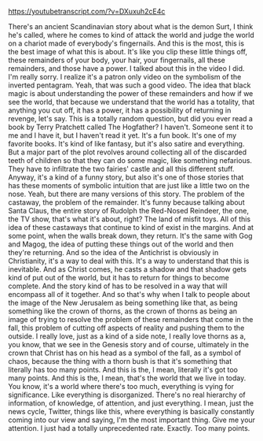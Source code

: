 https://youtubetranscript.com/?v=DXuxuh2cE4c

 There's an ancient Scandinavian story about what is the demon Surt, I think he's called, where he comes to kind of attack the world and judge the world on a chariot made of everybody's fingernails. And this is the most, this is the best image of what this is about. It's like you clip these little things off, these remainders of your body, your hair, your fingernails, all these remainders, and those have a power. I talked about this in the video I did. I'm really sorry. I realize it's a patron only video on the symbolism of the inverted pentagram. Yeah, that was such a good video. The idea that black magic is about understanding the power of these remainders and how if we see the world, that because we understand that the world has a totality, that anything you cut off, it has a power, it has a possibility of returning in revenge, let's say. This is a totally random question, but did you ever read a book by Terry Pratchett called The Hogfather? I haven't. Someone sent it to me and I have it, but I haven't read it yet. It's a fun book. It's one of my favorite books. It's kind of like fantasy, but it's also satire and everything. But a major part of the plot revolves around collecting all of the discarded teeth of children so that they can do some magic, like something nefarious. They have to infiltrate the two fairies' castle and all this different stuff. Anyway, it's a kind of a funny story, but also it's one of those stories that has these moments of symbolic intuition that are just like a little two on the nose. Yeah, but there are many versions of this story. The problem of the castaway, the problem of the remainder. It's funny because talking about Santa Claus, the entire story of Rudolph the Red-Nosed Reindeer, the one, the TV show, that's what it's about, right? The land of misfit toys. All of this idea of these castaways that continue to kind of exist in the margins. And at some point, when the walls break down, they return. It's the same with Gog and Magog, the idea of putting these things out of the world and then they're returning. And so the idea of the Antichrist is obviously in Christianity, it's a way to deal with this. It's a way to understand that this is inevitable. And as Christ comes, he casts a shadow and that shadow gets kind of put out of the world, but it has to return for things to become complete. And the story kind of has to be resolved in a way that will encompass all of it together. And so that's why when I talk to people about the image of the New Jerusalem as being something like that, as being something like the crown of thorns, as the crown of thorns as being an image of trying to resolve the problem of these remainders that come in the fall, this problem of cutting off aspects of reality and pushing them to the outside. I really love, just as a kind of a side note, I really love thorns as a, you know, that we see in the Genesis story and of course, ultimately in the crown that Christ has on his head as a symbol of the fall, as a symbol of chaos, because the thing with a thorn bush is that it's something that literally has too many points. And this is the, I mean, literally it's got too many points. And this is the, I mean, that's the world that we live in today. You know, it's a world where there's too much, everything is vying for significance. Like everything is disorganized. There's no real hierarchy of information, of knowledge, of attention, and just everything. I mean, just the news cycle, Twitter, things like this, where everything is basically constantly coming into our view and saying, I'm the most important thing. Give me your attention. I just had a totally unprecedented rate. Exactly. Too many points.